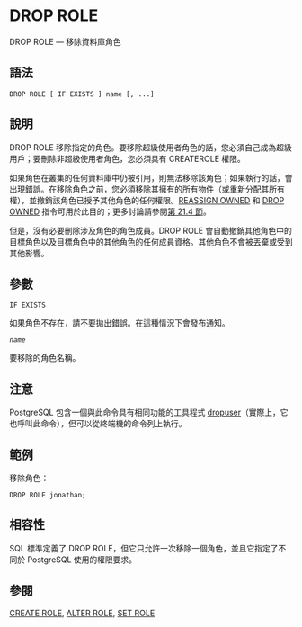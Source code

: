 # DROP ROLE

DROP ROLE — 移除資料庫角色

## 語法

```
DROP ROLE [ IF EXISTS ] name [, ...]
```

## 說明

DROP ROLE 移除指定的角色。要移除超級使用者角色的話，您必須自己成為超級用戶；要刪除非超級使用者角色，您必須具有 CREATEROLE 權限。

如果角色在叢集的任何資料庫中仍被引用，則無法移除該角色；如果執行的話，會出現錯誤。在移除角色之前，您必須移除其擁有的所有物件（或重新分配其所有權），並撤銷該角色已授予其他角色的任何權限。[REASSIGN OWNED](reassign-owned.md) 和 [DROP OWNED](drop-owned.md) 指令可用於此目的；更多討論請參閱[第 21.4 節](../../server-administration/database-roles/dropping-roles.md)。

但是，沒有必要刪除涉及角色的角色成員。DROP ROLE 會自動撤銷其他角色中的目標角色以及目標角色中的其他角色的任何成員資格。其他角色不會被丟棄或受到其他影響。

## 參數

`IF EXISTS`

如果角色不存在，請不要拋出錯誤。在這種情況下會發布通知。

_`name`_

要移除的角色名稱。

## 注意

PostgreSQL 包含一個與此命令具有相同功能的工具程式 [dropuser](../client-applications/dropuser.md)（實際上，它也呼叫此命令），但可以從終端機的命令列上執行。

## 範例

移除角色：

```
DROP ROLE jonathan;
```

## 相容性

SQL 標準定義了 DROP ROLE，但它只允許一次移除一個角色，並且它指定了不同於 PostgreSQL 使用的權限要求。

## 參閱

[CREATE ROLE](create-role.md), [ALTER ROLE](alter-role.md), [SET ROLE](set-role.md)
